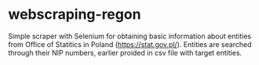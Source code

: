 # webscraping-regon
Simple scraper with Selenium for obtaining basic information about entities from Office of Statitics in Poland (https://stat.gov.pl/). Entities are searched through their NIP numbers, earlier proided in csv file with target entities.
